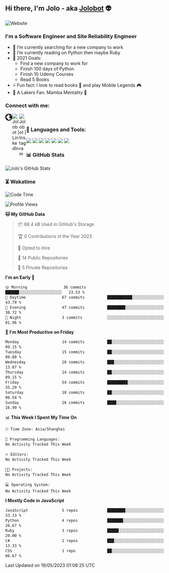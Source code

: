 ## Hi there, I'm Jolo - aka [Jolobot](https://www.jolobot.com) :alien:

![Website](https://img.shields.io/website?down_color=red&down_message=down&style=for-the-badge&up_color=green&up_message=up&url=https%3A%2F%2Fwww.jolobot.com%2F)

### I'm a Software Engineer and Site Reliability Engineer

- 🔭 I’m currently searching for a new company to work
- 🌱 I’m currently reading on Python then maybe Ruby
- 🥅 2021 Goals:
    - Find a new company to work for
    - Finish 100 days of Python
    - Finish 10 Udemy Courses
    - Read 5 Books
- ⚡ Fun fact: I love to read books :book: and play Mobile Legends :video_game:
- :basketball: A Lakers Fan. Mamba Mentality :snake:

### Connect with me:

[<img align="left" alt="jolobot.com" width="22px" src="https://raw.githubusercontent.com/iconic/open-iconic/master/svg/globe.svg" />](https://www.jolobot.com)
[<img align="left" alt="Jolobot | LinkedIn" width="22px" src="https://cdn.jsdelivr.net/npm/simple-icons@v3/icons/linkedin.svg" />](http://linkedin.com/in/jolovillanueva)
[<img align="left" alt="Jolobot | Instagram" width="22px" src="https://cdn.jsdelivr.net/npm/simple-icons@v3/icons/instagram.svg" />](https://www.instagram.com/jolovillanueva47)

<br />

### :wrench: Languages and Tools:

![](https://img.shields.io/badge/OS-Ubuntu-informational?style=flat&logo=ubuntu&logoColor=white&color=2bbc8a)
![](https://img.shields.io/badge/Editor-VS_Code-informational?style=flat&logo=visual-studio-code&logoColor=white&color=2bbc8a)
![](https://img.shields.io/badge/Code-Python-informational?style=flat&logo=python&logoColor=white&color=2bbc8a)
![](https://img.shields.io/badge/Shell-Bash-informational?style=flat&logo=gnu-bash&logoColor=white&color=2bbc8a)
![](https://img.shields.io/badge/Tools-Docker-informational?style=flat&logo=docker&logoColor=blue&color=2bbc8a)
![](https://img.shields.io/badge/Tools-Kubernetes-informational?style=flat&logo=kubernetes&logoColor=white&color=2bbc8a)
![](https://img.shields.io/badge/Cloud-AWS-informational?style=flat&logo=amazon-aws&logoColor=orange&color=2bbc8a)

### :bar_chart: GitHub Stats

<img align="center" src="https://github-readme-stats.vercel.app/api?username=jolovillanueva47&show_icons=true&theme=synthwave" alt="Jolo's GitHub Stats" />

### :hourglass_flowing_sand: Wakatime

<!--START_SECTION:waka-->
![Code Time](http://img.shields.io/badge/Code%20Time-373%20hrs%2018%20mins-blue)

![Profile Views](http://img.shields.io/badge/Profile%20Views-0-blue)

**🐱 My GitHub Data** 

> 📦 68.4 kB Used in GitHub's Storage 
 > 
> 🏆 0 Contributions in the Year 2023
 > 
> 💼 Opted to Hire
 > 
> 📜 14 Public Repositories 
 > 
> 🔑 5 Private Repositories 
 > 
**I'm an Early 🐤** 

```text
🌞 Morning                36 commits          ██████░░░░░░░░░░░░░░░░░░░   23.53 % 
🌆 Daytime                67 commits          ███████████░░░░░░░░░░░░░░   43.79 % 
🌃 Evening                47 commits          ████████░░░░░░░░░░░░░░░░░   30.72 % 
🌙 Night                  3 commits           ░░░░░░░░░░░░░░░░░░░░░░░░░   01.96 % 
```
📅 **I'm Most Productive on Friday** 

```text
Monday                   14 commits          ██░░░░░░░░░░░░░░░░░░░░░░░   09.15 % 
Tuesday                  15 commits          ██░░░░░░░░░░░░░░░░░░░░░░░   09.80 % 
Wednesday                20 commits          ███░░░░░░░░░░░░░░░░░░░░░░   13.07 % 
Thursday                 14 commits          ██░░░░░░░░░░░░░░░░░░░░░░░   09.15 % 
Friday                   54 commits          █████████░░░░░░░░░░░░░░░░   35.29 % 
Saturday                 10 commits          ██░░░░░░░░░░░░░░░░░░░░░░░   06.54 % 
Sunday                   26 commits          ████░░░░░░░░░░░░░░░░░░░░░   16.99 % 
```


📊 **This Week I Spent My Time On** 

```text
🕑︎ Time Zone: Asia/Shanghai

💬 Programming Languages: 
No Activity Tracked This Week

🔥 Editors: 
No Activity Tracked This Week

🐱‍💻 Projects: 
No Activity Tracked This Week

💻 Operating System: 
No Activity Tracked This Week
```

**I Mostly Code in JavaScript** 

```text
JavaScript               5 repos             ████████░░░░░░░░░░░░░░░░░   33.33 % 
Python                   4 repos             ███████░░░░░░░░░░░░░░░░░░   26.67 % 
Ruby                     3 repos             █████░░░░░░░░░░░░░░░░░░░░   20.00 % 
C#                       2 repos             ███░░░░░░░░░░░░░░░░░░░░░░   13.33 % 
CSS                      1 repo              ██░░░░░░░░░░░░░░░░░░░░░░░   06.67 % 
```




 Last Updated on 19/05/2023 01:08:25 UTC
<!--END_SECTION:waka-->

